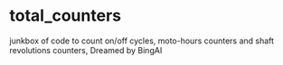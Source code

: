 # total_counters
junkbox of code to count on/off cycles, moto-hours counters and shaft revolutions counters, Dreamed by BingAI 
